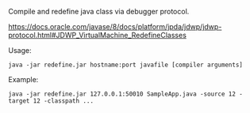 Compile and redefine java class via debugger protocol.

https://docs.oracle.com/javase/8/docs/platform/jpda/jdwp/jdwp-protocol.html#JDWP_VirtualMachine_RedefineClasses

Usage:

	java -jar redefine.jar hostname:port javafile [compiler arguments]

Example:

	java -jar redefine.jar 127.0.0.1:50010 SampleApp.java -source 12 -target 12 -classpath ...